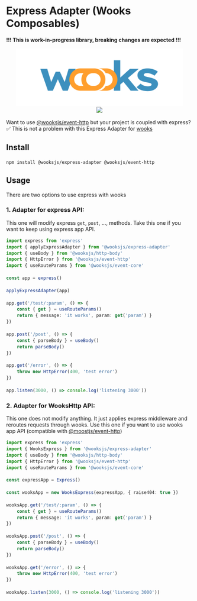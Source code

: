 # Express Adapter (Wooks Composables)

**!!! This is work-in-progress library, breaking changes are expected !!!**

<p align="center">
<img src="./docs/wooks-logo.png" height="156px"><br>
<a  href="https://github.com/wooksjs/express-adapter/blob/main/LICENSE">
    <img src="https://img.shields.io/badge/License-MIT-green?style=for-the-badge" />
</a>
</p>

Want to use [@wooksjs/event-http](https://www.npmjs.com/package/@wooksjs/event-http) but your project is coupled with express? ✅ This is not a problem with this Express Adapter for [wooks](https://www.npmjs.com/package/wooks)

## Install

`npm install @wooksjs/express-adapter @wooksjs/event-http`

## Usage

There are two options to use express with wooks

### 1. Adapter for express API:
This one will modify express `get`, `post`, ..., methods. Take this one if you want to keep using express app API.
```ts
import express from 'express'
import { applyExpressAdapter } from '@wooksjs/express-adapter'
import { useBody } from '@wooksjs/http-body'
import { HttpError } from '@wooksjs/event-http'
import { useRouteParams } from '@wooksjs/event-core'

const app = express()

applyExpressAdapter(app)

app.get('/test/:param', () => {
    const { get } = useRouteParams()
    return { message: 'it works', param: get('param') }
})

app.post('/post', () => {
    const { parseBody } = useBody()
    return parseBody()
})

app.get('/error', () => {
    throw new HttpError(400, 'test error')
})

app.listen(3000, () => console.log('listening 3000'))
```

### 2. Adapter for WooksHttp API:
This one does not modify anything. It just applies express middleware and reroutes requests through wooks. Use this one if you want to use wooks app API (compatible with [@moostjs/event-http](https://www.npmjs.com/package/@moostjs/event-http))

```ts
import express from 'express'
import { WooksExpress } from '@wooksjs/express-adapter'
import { useBody } from '@wooksjs/http-body'
import { HttpError } from '@wooksjs/event-http'
import { useRouteParams } from '@wooksjs/event-core'

const expressApp = Express()

const wooksApp = new WooksExpress(expressApp, { raise404: true })

wooksApp.get('/test/:param', () => {
    const { get } = useRouteParams()
    return { message: 'it works', param: get('param') }
})

wooksApp.post('/post', () => {
    const { parseBody } = useBody()
    return parseBody()
})

wooksApp.get('/error', () => {
    throw new HttpError(400, 'test error')
})

wooksApp.listen(3000, () => console.log('listening 3000'))
```
